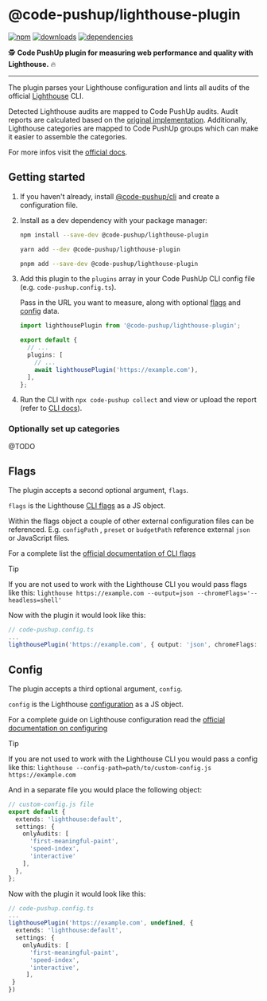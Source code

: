 # @code-pushup/lighthouse-plugin

[![npm](https://img.shields.io/npm/v/%40code-pushup%2Flighthouse-plugin.svg)](https://www.npmjs.com/package/@code-pushup/lighthouse-plugin)
[![downloads](https://img.shields.io/npm/dm/%40code-pushup%2Flighthouse-plugin)](https://npmtrends.com/@code-pushup/lighthouse-plugin)
[![dependencies](https://img.shields.io/librariesio/release/npm/%40code-pushup/lighthouse-plugin)](https://www.npmjs.com/package/@code-pushup/lighthouse-plugin?activeTab=dependencies)

🕵️ **Code PushUp plugin for measuring web performance and quality with Lighthouse.** 🔥

---

The plugin parses your Lighthouse configuration and lints all audits of the official [Lighthouse](https://github.com/GoogleChrome/lighthouse/blob/main/readme.md#lighthouse-------) CLI.

Detected Lighthouse audits are mapped to Code PushUp audits. Audit reports are calculated based on the [original implementation](https://googlechrome.github.io/lighthouse/scorecalc/).
Additionally, Lighthouse categories are mapped to Code PushUp groups which can make it easier to assemble the categories.

For more infos visit the [official docs](https://developer.chrome.com/docs/lighthouse/overview).

## Getting started

1. If you haven't already, install [@code-pushup/cli](../cli/README.md) and create a configuration file.

2. Install as a dev dependency with your package manager:

   ```sh
   npm install --save-dev @code-pushup/lighthouse-plugin
   ```

   ```sh
   yarn add --dev @code-pushup/lighthouse-plugin
   ```

   ```sh
   pnpm add --save-dev @code-pushup/lighthouse-plugin
   ```

3. Add this plugin to the `plugins` array in your Code PushUp CLI config file (e.g. `code-pushup.config.ts`).

   Pass in the URL you want to measure, along with optional [flags](#flags) and [config](#config) data.

   ```ts
   import lighthousePlugin from '@code-pushup/lighthouse-plugin';

   export default {
     // ...
     plugins: [
       // ...
       await lighthousePlugin('https://example.com'),
     ],
   };
   ```

4. Run the CLI with `npx code-pushup collect` and view or upload the report (refer to [CLI docs](../cli/README.md)).

### Optionally set up categories

@TODO

## Flags

The plugin accepts a second optional argument, `flags`.

`flags` is the Lighthouse [CLI flags](https://github.com/GoogleChrome/lighthouse/blob/7d80178c37a1b600ea8f092fc0b098029799a659/cli/cli-flags.js#L80) as a JS object.

Within the flags object a couple of other external configuration files can be referenced. E.g. `configPath` , `preset` or `budgetPath` reference external `json` or JavaScript files.

For a complete list the [official documentation of CLI flags](https://github.com/GoogleChrome/lighthouse/blob/main/readme.md#cli-options)

> [!TIP]  
> If you are not used to work with the Lighthouse CLI you would pass flags like this:
> `lighthouse https://example.com --output=json --chromeFlags='--headless=shell'`
>
> Now with the plugin it would look like this:
>
> ```ts
> // code-pushup.config.ts
> ...
> lighthousePlugin('https://example.com', { output: 'json', chromeFlags: ['--headless=shell']});
> ```

## Config

The plugin accepts a third optional argument, `config`.

`config` is the Lighthouse [configuration](https://github.com/GoogleChrome/lighthouse/blob/7d80178c37a1b600ea8f092fc0b098029799a659/types/config.d.ts#L21) as a JS object.

For a complete guide on Lighthouse configuration read the [official documentation on configuring](https://github.com/GoogleChrome/lighthouse/blob/main/docs/configuration.md)

> [!TIP]  
> If you are not used to work with the Lighthouse CLI you would pass a config like this:
> `lighthouse --config-path=path/to/custom-config.js https://example.com`
>
> And in a separate file you would place the following object:
>
> ```typescript
> // custom-config.js file
> export default {
>   extends: 'lighthouse:default',
>   settings: {
>     onlyAudits: [
>       'first-meaningful-paint', 
>       'speed-index', 
>       'interactive'
>     ],
>   },
> };
> ```
>
> Now with the plugin it would look like this:
>
> ```ts
> // code-pushup.config.ts
> ...
> lighthousePlugin('https://example.com', undefined, {
>   extends: 'lighthouse:default',
>   settings: {
>     onlyAudits: [
>       'first-meaningful-paint',
>       'speed-index',
>       'interactive',
>      ],
>  }
> })
> ```

